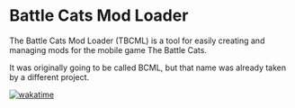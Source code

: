 # Battle Cats Mod Loader

The Battle Cats Mod Loader (TBCML) is a tool for easily creating and managing mods for the mobile game The Battle Cats.

It was originally going to be called BCML, but that name was already taken by a different project.

[![wakatime](https://wakatime.com/badge/user/ab1fc9e5-e285-49d1-8dc6-2f2e0198c8f6/project/0646797f-6f9e-43b0-85a1-952589f9376f.svg)](https://wakatime.com/badge/user/ab1fc9e5-e285-49d1-8dc6-2f2e0198c8f6/project/0646797f-6f9e-43b0-85a1-952589f9376f)
